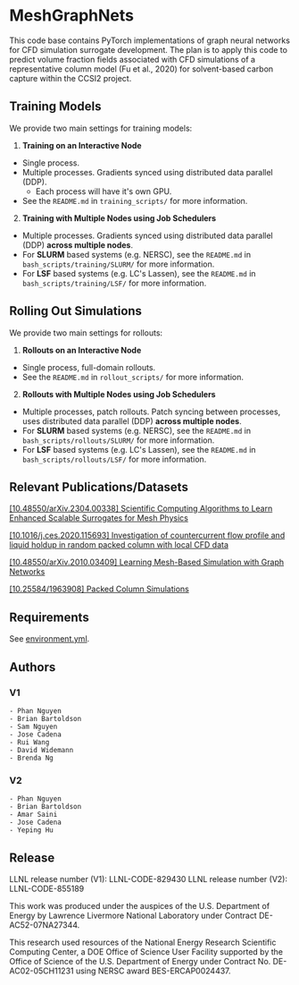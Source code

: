 # MeshGraphNets

This code base contains PyTorch implementations of graph neural networks for CFD simulation surrogate development. The plan is to apply this code to predict volume fraction fields associated with CFD simulations of a representative column model (Fu et al., 2020) for solvent-based carbon capture within the CCSI2 project.

## Training Models

We provide two main settings for training models:

1. **Training on an Interactive Node**
  - Single process.
  - Multiple processes. Gradients synced using distributed data parallel (DDP).
    - Each process will have it's own GPU.
  - See the `README.md` in `training_scripts/` for more information.
  
2. **Training with Multiple Nodes using Job Schedulers**
  - Multiple processes. Gradients synced using distributed data parallel (DDP) **across multiple nodes**.
  - For **SLURM** based systems (e.g. NERSC), see the `README.md` in `bash_scripts/training/SLURM/` for more information.
  - For **LSF** based systems (e.g. LC's Lassen), see the `README.md` in `bash_scripts/training/LSF/` for more information. 

## Rolling Out Simulations

We provide two main settings for rollouts:

1. **Rollouts on an Interactive Node**
  - Single process, full-domain rollouts.
  - See the `README.md` in `rollout_scripts/` for more information.
  
2. **Rollouts with Multiple Nodes using Job Schedulers**
  - Multiple processes, patch rollouts. Patch syncing between processes, uses distributed data parallel (DDP) **across multiple nodes**.
  - For **SLURM** based systems (e.g. NERSC), see the `README.md` in `bash_scripts/rollouts/SLURM/` for more information.
  - For **LSF** based systems (e.g. LC's Lassen), see the `README.md` in `bash_scripts/rollouts/LSF/` for more information. 

## Relevant Publications/Datasets

[[10.48550/arXiv.2304.00338] Scientific Computing Algorithms to Learn Enhanced Scalable Surrogates for Mesh Physics](https://arxiv.org/abs/2304.00338)

[[10.1016/j.ces.2020.115693] Investigation of countercurrent flow profile and liquid holdup in random packed column with local CFD data](https://www.sciencedirect.com/science/article/pii/S0009250920302256)

[[10.48550/arXiv.2010.03409] Learning Mesh-Based Simulation with Graph Networks](https://arxiv.org/abs/2010.03409)

[[10.25584/1963908] Packed Column Simulations](https://data.pnnl.gov/group/nodes/dataset/33472)

## Requirements
See [environment.yml](environment.yml).

## Authors

### V1
    - Phan Nguyen
    - Brian Bartoldson
    - Sam Nguyen
    - Jose Cadena
    - Rui Wang
    - David Widemann
    - Brenda Ng

### V2
    - Phan Nguyen
    - Brian Bartoldson
    - Amar Saini
    - Jose Cadena
    - Yeping Hu

## Release

LLNL release number (V1): LLNL-CODE-829430
LLNL release number (V2): LLNL-CODE-855189

This work was produced under the auspices of the U.S. Department of Energy by Lawrence Livermore National Laboratory under Contract DE-AC52-07NA27344.

This research used resources of the National Energy Research Scientific Computing Center, a DOE Office of Science User Facility supported by the Office of Science of the U.S. Department of Energy under Contract No. DE-AC02-05CH11231 using NERSC award BES-ERCAP0024437. 

